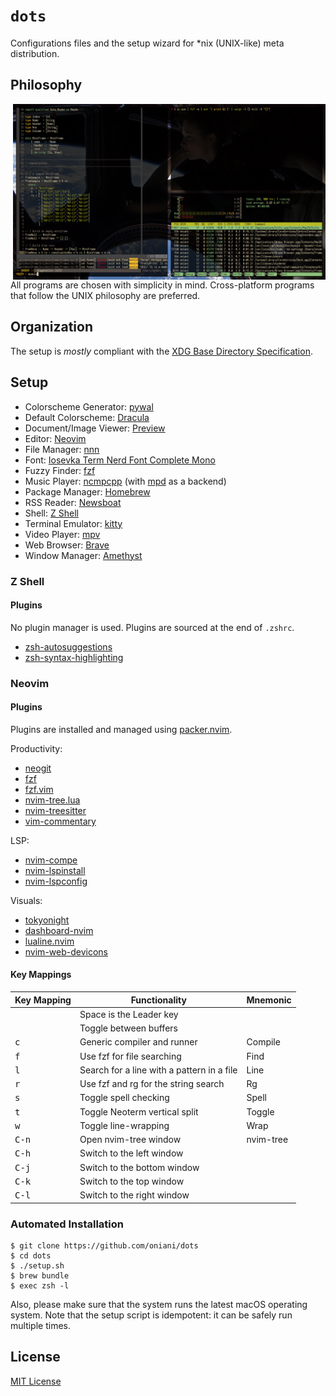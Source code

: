# `dots`

Configurations files and the setup wizard for \*nix (UNIX-like) meta
distribution.

## Philosophy

<img src="demo.png" alt="Desktop" align="right" width="500px">

All programs are chosen with simplicity in mind. Cross-platform programs that
follow the UNIX philosophy are preferred.

## Organization

The setup is _mostly_ compliant with the [XDG Base Directory Specification](https://specifications.freedesktop.org/basedir-spec/basedir-spec-latest.html).

## Setup

- Colorscheme Generator: [pywal](https://github.com/dylanaraps/pywal)
- Default Colorscheme: [Dracula](https://github.com/dracula)
- Document/Image Viewer: [Preview](https://support.apple.com/guide/preview/welcome/mac)
- Editor: [Neovim](https://neovim.io/)
- File Manager: [nnn](https://github.com/jarun/nnn)
- Font: [Iosevka Term Nerd Font Complete Mono](https://github.com/ryanoasis/nerd-fonts/tree/master/patched-fonts/Iosevka)
- Fuzzy Finder: [fzf](https://github.com/junegunn/fzf)
- Music Player: [ncmpcpp](https://rybczak.net/ncmpcpp/) (with [mpd](https://www.musicpd.org/) as a backend)
- Package Manager: [Homebrew](https://brew.sh/)
- RSS Reader: [Newsboat](https://newsboat.org/)
- Shell: [Z Shell](http://zsh.sourceforge.net/)
- Terminal Emulator: [kitty](https://sw.kovidgoyal.net/kitty/)
- Video Player: [mpv](https://mpv.io/)
- Web Browser: [Brave](https://brave.com/)
- Window Manager: [Amethyst](https://github.com/ianyh/Amethyst)

### Z Shell

#### Plugins

No plugin manager is used. Plugins are sourced at the end of `.zshrc`.

- [zsh-autosuggestions](https://github.com/zsh-users/zsh-autosuggestions)
- [zsh-syntax-highlighting](https://github.com/zsh-users/zsh-syntax-highlighting)

### Neovim

#### Plugins

Plugins are installed and managed using
[packer.nvim](https://github.com/wbthomason/packer.nvim).

Productivity:

- [neogit](https://github.com/TimUntersberger/neogit)
- [fzf](https://github.com/junegunn/fzf)
- [fzf.vim](https://github.com/junegunn/fzf.vim)
- [nvim-tree.lua](https://github.com/kyazdani42/nvim-tree.lua)
- [nvim-treesitter](https://github.com/nvim-treesitter/nvim-treesitter)
- [vim-commentary](https://github.com/tpope/vim-commentary)

LSP:

- [nvim-compe](https://github.com/hrsh7th/nvim-compe)
- [nvim-lspinstall](https://github.com/kabouzeid/nvim-lspinstall)
- [nvim-lspconfig](https://github.com/neovim/nvim-lspconfig)

Visuals:

- [tokyonight](https://github.com/folke/tokyonight.nvim)
- [dashboard-nvim](https://github.com/glepnir/dashboard-nvim)
- [lualine.nvim](https://github.com/hoob3rt/lualine.nvim)
- [nvim-web-devicons](https://github.com/kyazdani42/nvim-web-devicons)

#### Key Mappings

| Key Mapping                 | Functionality                              | Mnemonic  |
| --------------------------- | ------------------------------------------ | --------- |
| <kbd><Space></kbd>          | Space is the Leader key                    |           |
| <kbd><Leader><Leader></kbd> | Toggle between buffers                     |           |
| <kbd><Leader>c</kbd>        | Generic compiler and runner                | Compile   |
| <kbd><Leader>f</kbd>        | Use fzf for file searching                 | Find      |
| <kbd><Leader>l</kbd>        | Search for a line with a pattern in a file | Line      |
| <kbd><Leader>r</kbd>        | Use fzf and rg for the string search       | Rg        |
| <kbd><Leader>s</kbd>        | Toggle spell checking                      | Spell     |
| <kbd><Leader>t</kbd>        | Toggle Neoterm vertical split              | Toggle    |
| <kbd><Leader>w</kbd>        | Toggle line-wrapping                       | Wrap      |
| <kbd>C-n</kbd>              | Open nvim-tree window                      | nvim-tree |
| <kbd>C-h</kbd>              | Switch to the left window                  |           |
| <kbd>C-j</kbd>              | Switch to the bottom window                |           |
| <kbd>C-k</kbd>              | Switch to the top window                   |           |
| <kbd>C-l</kbd>              | Switch to the right window                 |           |

### Automated Installation

```console
$ git clone https://github.com/oniani/dots
$ cd dots
$ ./setup.sh
$ brew bundle
$ exec zsh -l
```

Also, please make sure that the system runs the latest macOS operating system.
Note that the setup script is idempotent: it can be safely run multiple times.

## License

[MIT License](LICENSE)
